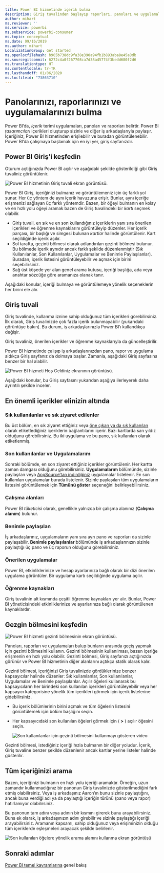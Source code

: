 ```yaml
---
title: Power BI hizmetinde içerik bulma
description: Giriş tuvalinden başlayıp raporları, panoları ve uygulamaları bulun ve açın.
author: mihart
ms.reviewer: ''
ms.service: powerbi
ms.subservice: powerbi-consumer
ms.topic: conceptual
ms.date: 09/16/2019
ms.author: mihart
LocalizationGroup: Get started
ms.openlocfilehash: b905b738dc9fa38e390a94fb1b893aba8e45a0db
ms.sourcegitcommit: 6272c4a0f267708ca7d38a45774f3bedd680f2d6
ms.translationtype: HT
ms.contentlocale: tr-TR
ms.lasthandoff: 01/06/2020
ms.locfileid: "73863710"
---
```

# <a name="find-your-dashboards-reports-and-apps"></a>Panolarınızı, raporlarınızı ve uygulamalarınızı bulma
Power BI’da, *içerik* terimi uygulamaları, panoları ve raporları belirtir. Power BI *tasarımcıları* içerikleri oluşturup sizinle ve diğer iş arkadaşlarıyla paylaşır. İçeriğiniz, Power BI hizmetinden erişilebilir ve buradan görüntülenebilir. Power BI’da çalışmaya başlamak için en iyi yer, giriş sayfanızdır.

## <a name="explore-power-bi-home"></a>Power BI Giriş’i keşfedin
Oturum açtığınızda Power BI açılır ve aşağıdaki şekilde gösterildiği gibi Giriş tuvaliniz görüntülenir.
 
![Power BI hizmetinin Giriş tuvali ekran görüntüsü.](media/end-user-home/power-bi-home.png)

Power BI Giriş, içeriğinizi bulmanız ve görüntülemeniz için üç farklı yol sunar. Her üç yöntem de aynı içerik havuzuna erişir. Bunlar, aynı içeriğe erişmenizi sağlayan üç farklı yöntemdir. Bazen, bir öğeyi bulmanın en kolay ve en hızlı yolu öğeyi aramak bazen de Giriş tuvalindeki bir *kartı* seçmek olabilir.

- Giriş tuvali, en sık ve en son kullandığınız içeriklerin yanı sıra önerilen içerikleri ve öğrenme kaynaklarını görüntüleyip düzenler. Her içerik parçası, bir başlığı ve simgesi bulunan *kartlar* halinde görüntülenir. Kart seçildiğinde içerik açılır.
- Sol tarafta, gezinti bölmesi olarak adlandırılan gezinti bölmesi bulunur. Bu bölmede içerik aynıdır ancak farklı şekilde düzenlenmiştir (Sık Kullanılanlar, Son Kullanılanlar, Uygulamalar ve Benimle Paylaşılanlar). Buradan, içerik listesini görüntüleyebilir ve açmak için birini seçebilirsiniz.
- Sağ üst köşede yer alan genel arama kutusu, içeriği başlığa, ada veya anahtar sözcüğe göre aramanıza olanak tanır.

Aşağıdaki konular, içeriği bulmaya ve görüntülemeye yönelik seçeneklerin her birini ele alır.

## <a name="home-canvas"></a>Giriş tuvali
Giriş tuvalinde, kullanma iznine sahip olduğunuz tüm içerikleri görebilirsiniz. İlk olarak, Giriş tuvalinizde çok fazla içerik bulunmayabilir (yukarıdaki görüntüye bakın). Bu durum, iş arkadaşlarınızla Power BI’ı kullandıkça değişir.

Giriş tuvaliniz, önerilen içerikler ve öğrenme kaynaklarıyla da güncelleştirilir. 
 
Power BI hizmetinde çalışıp iş arkadaşlarınızdan pano, rapor ve uygulama aldıkça Giriş sayfanız da dolmaya başlar. Zamanla, aşağıdaki Giriş sayfasına benzer bir hal alabilir.

![Power BI hizmeti Hoş Geldiniz ekranının görüntüsü.](media/end-user-home/power-bi-home-older.png)

 
Aşağıdaki konular, bu Giriş sayfasını yukarıdan aşağıya ilerleyerek daha ayrıntılı şekilde inceler.

## <a name="most-important-content-at-your-fingertips"></a>En önemli içerikler elinizin altında

### <a name="favorites-and-frequents"></a>Sık kullanılanlar ve sık ziyaret edilenler
Bu üst bölüm, en sık ziyaret ettiğiniz veya [öne çıkan ya da sık kullanılan](end-user-favorite.md) olarak etiketlediğiniz içeriklerin bağlantılarını içerir. Bazı kartlarda sarı yıldız olduğunu görebilirsiniz. Bu iki uygulama ve bu pano, sık kullanılan olarak etiketlenmiş.
 
### <a name="recents-and-my-apps"></a>Son kullanılanlar ve Uygulamalarım
Sonraki bölümde, en son ziyaret ettiğiniz içerikler görüntülenir. Her kartta zaman damgası olduğunu görebilirsiniz. **Uygulamalarım** bölümünde, sizinle paylaşılan veya [AppSource’tan indirdiğiniz](end-user-apps.md) uygulamalar listelenir. En son kullanılan uygulamalar burada listelenir. Sizinle paylaşılan tüm uygulamaların listesini görüntülemek için **Tümünü göster** seçeneğini belirleyebilirsiniz.

### <a name="workspaces"></a>Çalışma alanları
Power BI *tüketicisi* olarak, genellikle yalnızca bir çalışma alanınız (**Çalışma alanım**) bulunur. 

### <a name="shared-with-me"></a>Benimle paylaşılan
İş arkadaşlarınız, uygulamaların yanı sıra ayrı pano ve raporları da sizinle paylaşabilir. **Benimle paylaşılanlar** bölümünde iş arkadaşlarınızın sizinle paylaştığı üç pano ve üç raporun olduğunu görebilirsiniz.

### <a name="recommended-apps"></a>Önerilen uygulamalar
Power BI, etkinliklerinize ve hesap ayarlarınıza bağlı olarak bir dizi önerilen uygulama görüntüler. Bir uygulama kartı seçildiğinde uygulama açılır.
 
### <a name="learning-resources"></a>Öğrenme kaynakları
Giriş tuvalinin alt kısmında çeşitli öğrenme kaynakları yer alır. Bunlar, Power BI yöneticisindeki etkinliklerinize ve ayarlarınıza bağlı olarak görüntülenen kaynaklardır. 
 
## <a name="explore-the-nav-pane"></a>Gezgin bölmesini keşfedin

![Power BI hizmeti gezinti bölmesinin ekran görüntüsü.](media/end-user-home/power-bi-nav-bar.png)


Panoları, raporları ve uygulamaları bulup bunların arasında geçiş yapmak için gezinti bölmesini kullanın. Gezinti bölmesinin kullanılması, bazen içeriğe erişmenin en hızlı yolu olabilir.
Gezinti bölmesi, Giriş sayfanızı açtığınızda görünür ve Power BI hizmetinin diğer alanlarını açtıkça statik olarak kalır.
  
Gezinti bölmesi, içeriğinizi Giriş tuvalinizde gördüklerinize benzer kapsayıcılar halinde düzenler: Sık kullanılanlar, Son kullanılanlar, Uygulamalar ve Benimle paylaşılanlar. Açılır öğeleri kullanarak bu kapsayıcıların her birindeki son kullanılan içerikleri görüntüleyebilir veya her kapsayıcı kategorisine yönelik tüm içerikleri görmek için içerik listelerine gidebilirsiniz.
 
- Bu içerik bölümlerinin birini açmak ve tüm öğelerin listesini görüntülemek için bölüm başlığını seçin.
- Her kapsayıcıdaki son kullanılan öğeleri görmek için ( **>** ) açılır öğesini seçin.

    ![Son kullanılanlar için gezinti bölmesini kullanmayı gösteren video](media/end-user-home/power-bi-nav-bar.gif)

 
Gezinti bölmesi, istediğiniz içeriği hızla bulmanın bir diğer yoludur. İçerik, Giriş tuvaline benzer şekilde düzenlenir ancak kartlar yerine listeler halinde gösterilir. 

## <a name="search-all-of-your-content"></a>Tüm içeriğinizi arama
Bazen, içeriğinizi bulmanın en hızlı yolu içeriği aramaktır. Örneğin, uzun zamandır kullanmadığınız bir panonun Giriş tuvalinizde gösterilmediğini fark etmiş olabilirsiniz. Veya iş arkadaşınız Aaron’ın bunu sizinle paylaştığını, ancak buna verdiği adı ya da paylaştığı içeriğin türünü (pano veya rapor) hatırlamıyor olabilirsiniz.
 
Bu panonun tam adını veya adının bir kısmını girerek bunu arayabilirsiniz. Buna ek olarak, iş arkadaşınızın adını girebilir ve sizinle paylaştığı içeriği arayabilirsiniz. Aramanın kapsamı, sahip olduğunuz veya erişiminizin olduğu tüm içeriklerde eşleşmeleri arayacak şekilde belirlenir.

![Son kullanılan öğelere yönelik arama alanını kullanma ekran görüntüsü](media/end-user-home/power-bi-search.png)

## <a name="next-steps"></a>Sonraki adımlar
[Power BI temel kavramlarına](end-user-basic-concepts.md) genel bakış
